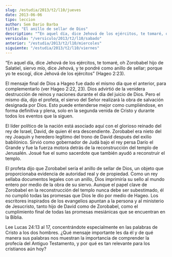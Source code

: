 ```yaml
---
slug: /estudia/2013/t2/l10/jueves
date: 2013-06-06
tipo: leccion
author: Sem Dario Barba
title: "El anillo de sellar de Dios"
description: "“En aquel día, dice Jehová de los ejércitos, te tomaré, oh Zorobabel hijo de  Salatiel, siervo mío, dice Jehová, y te pondré como anillo de sellar; porque yo  te escogí, dice Jehová de los ejércitos” (Hageo 2:23). El mensaje final de Dios  a Hageo fue dado el mismo día que el ..."
versiculo: "/versiculo/2013/t2/l10/sabado"
anterior: "/estudia/2013/t2/l10/miercoles"
siguiente: "/estudia/2013/t2/l10/viernes"
---
```


“En aquel día, dice Jehová de los ejércitos, te tomaré, oh Zorobabel hijo de Salatiel, siervo mío, dice Jehová, y te pondré como anillo de sellar; porque yo te escogí, dice Jehová de los ejércitos” (Hageo 2:23).

El mensaje final de Dios a Hageo fue dado el mismo día que el anterior, para complementarlo (ver Hageo 2:22, 23). Dios advirtió de la venidera destrucción de reinos y naciones durante el día del juicio de Dios. Pero el mismo día, dijo el profeta, el siervo del Señor realizará la obra de salvación designada por Dios. Esto puede entenderse mejor como cumpliéndose, en forma definitiva y plena, solo en la segunda venida de Cristo y durante todos los eventos que la siguen.

El líder político de la nación está asociado aquí con el glorioso reinado del rey de Israel, David, de quien él era descendiente. Zorobabel era nieto del rey Joaquín y heredero legítimo del trono de David después del exilio babilónico. Sirvió como gobernador de Judá bajo el rey persa Darío el Grande y fue la fuerza motora detrás de la reconstrucción del templo de Jerusalén. Josué fue el sumo sacerdote que también ayudó a reconstruir el templo.

El profeta dijo que Zorobabel sería el anillo de sellar de Dios, un objeto que proporcionaba evidencia de autoridad real y de propiedad. Como un rey sellaba documentos legales con un anillo, Dios imprimiría su sello al mundo entero por medio de la obra de su siervo. Aunque el papel clave de Zorobabel en la reconstrucción del templo nunca debe ser subestimado, él no cumplió todas las promesas que Dios le dio por medio de Hageo. Los escritores inspirados de los evangelios apuntan a la persona y al ministerio de Jesucristo, tanto hijo de David como de Zorobabel, como el cumplimiento final de todas las promesas mesiánicas que se encuentran en la Biblia.

Lee Lucas 24:13 al 17, concentrándote especialmente en las palabras de Cristo a los dos hombres. ¿Qué mensaje importante les da él y de qué manera sus palabras nos muestran la importancia de comprender la profecía del Antiguo Testamento, y por qué es tan relevante para los cristianos aún hoy?
